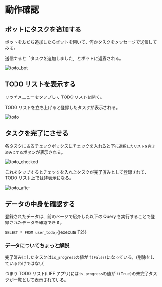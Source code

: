 # 動作確認

## ボットにタスクを追加する

ボットを友だち追加したらボットを開いて、何かタスクをメッセージで送信してみる。

送信すると「タスクを追加しました」とボットに返答される。

![todo_bot](https://raw.githubusercontent.com/line-developer-community/beginer-webapp-handson-text/master/line-webapp-beginer/Chapter2/images/todo_bot.jpg)

## TODO リストを表示する

リッチメニューをタップして TODO リストを開く。

TODO リストを立ち上げると登録したタスクが表示される。

![todo](https://raw.githubusercontent.com/line-developer-community/beginer-webapp-handson-text/master/line-webapp-beginer/Chapter2/images/todo.jpg)

## タスクを完了にさせる

各タスクにあるチェックボックスにチェックを入れると下に`選択したリストを完了済みにする`ボタンが表示される。

![todo_checked](https://raw.githubusercontent.com/line-developer-community/beginer-webapp-handson-text/master/line-webapp-beginer/Chapter2/images/todo_checked.jpg)

これをタップするとチェックを入れたタスクが完了済みとして登録されて、TODO リスト上では非表示になる。

![todo_after](https://raw.githubusercontent.com/line-developer-community/beginer-webapp-handson-text/master/line-webapp-beginer/Chapter2/images/todo_after.jpg)

## データの中身を確認する

登録されたデータは、前のページで紹介した以下の Query を実行することで登録されたデータを確認できる。

`SELECT * FROM user_todo;`{{execute T2}}

### データについてちょっと解説

完了済みにしたタスクは`is_progress`の値が `f(False)`になっている。(削除をしているわけではない)

つまり TODO リスト(LIFF アプリ)には`is_progress`の値が `t(True)`の未完了タスクが一覧として表示されている。
